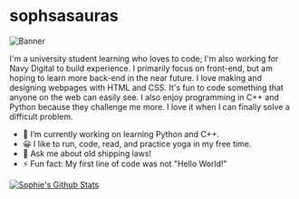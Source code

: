 # sophsasauras

![Banner](https://github.com/sophasauras/sophsasauras/assets/145561928/75e59070-ea32-488a-90a9-af894f1afa49)

I'm a university student learning who loves to code; I'm also working for Navy Digital to build experience. I primarily focus on front-end, but am hoping to learn more back-end in the near future. I love making and designing webpages with HTML and CSS.  It's fun to code something that anyone on the web can easily see. I also enjoy programming in C++ and Python because they challenge me more. I love it when I can finally solve a difficult problem.

- 🌱 I’m currently working on learning Python and C++.
- 😀 I like to run, code, read, and practice yoga in my free time.
- 💬 Ask me about old shipping laws!
- ⚡ Fun fact: My first line of code was not "Hello World!"

[![Sophie's Github Stats](https://github-readme-stats.vercel.app/api?username=sophasauras)](https://github.com/sophasauras/github-readme-stats)
